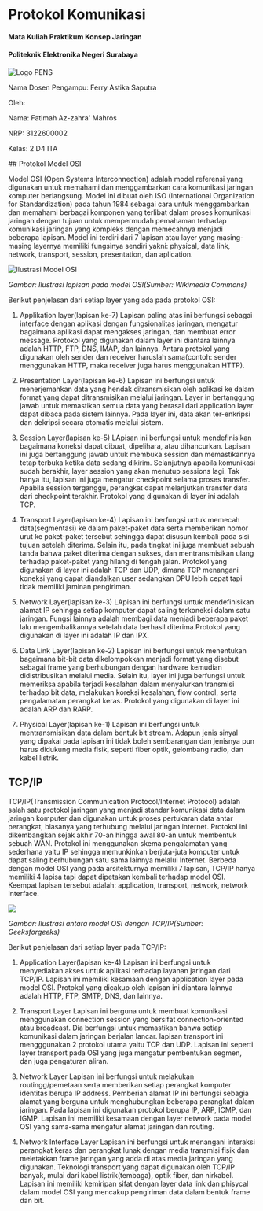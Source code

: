 # Protokol Komunikasi
<h4>Mata Kuliah Praktikum Konsep Jaringan</h4>
<h4>Politeknik Elektronika Negeri Surabaya</h4>

![Logo PENS](https://upload.wikimedia.org/wikipedia/id/4/44/Logo_PENS.png)
<p>Nama Dosen Pengampu: Ferry Astika Saputra</p>
<p>Oleh:</p>
<p>Nama:   Fatimah Az-zahra' Mahros</p>
<p>NRP:    3122600002</p>
<p>Kelas:  2 D4 ITA</p>
## Protokol Model OSI
<p>Model OSI (Open Systems Interconnection) adalah model referensi yang digunakan untuk memahami dan menggambarkan cara komunikasi jaringan komputer berlangsung. Model ini dibuat oleh ISO (International Organization for Standardization) pada tahun 1984 sebagai cara untuk menggambarkan dan memahami berbagai komponen yang terlibat dalam proses komunikasi jaringan dengan tujuan untuk mempermudah pemahaman terhadap komunikasi jaringan yang kompleks dengan memecahnya menjadi beberapa lapisan. Model ini terdiri dari 7 lapisan atau layer yang masing-masing layernya memiliki fungsinya sendiri yakni: physical, data link, network, transport, session, presentation, dan aplication.</p>

![Ilustrasi Model OSI](https://upload.wikimedia.org/wikipedia/commons/thumb/4/47/Osi-model-jb.svg/808px-Osi-model-jb.svg.png?20150501092329)
*<p>Gambar: Ilustrasi lapisan pada model OSI(Sumber: Wikimedia Commons)</p>*

<p>Berikut penjelasan dari setiap layer yang ada pada protokol OSI:</p>

1. Applikation layer(lapisan ke-7)
Lapisan paling atas ini berfungsi sebagai interface dengan aplikasi dengan fungsionalitas jaringan, mengatur bagaimana aplikasi dapat mengakses jaringan, dan membuat error message. Protokol yang digunakan dalam layer ini diantara lainnya adalah HTTP, FTP, DNS, IMAP, dan lainnya. Antara protokol yang digunakan oleh sender dan receiver haruslah sama(contoh: sender menggunakan HTTP, maka receiver juga harus menggunakan HTTP).

2. Presentation Layer(lapisan ke-6)
Lapisan ini berfungsi untuk menerjemahkan data yang hendak ditransmisikan oleh aplikasi ke dalam format yang dapat ditransmisikan melalui jaringan. Layer in bertanggung jawab untuk memastikan semua data yang berasal dari application layer dapat dibaca pada sistem lainnya. Pada layer ini, data akan ter-enkripsi dan dekripsi secara otomatis melalui sistem.

3. Session Layer(lapisan ke-5)
LApisan ini berfungsi untuk mendefinisikan bagaimana koneksi dapat dibuat, dipelihara, atau dihancurkan. Lapisan ini juga bertanggung jawab untuk membuka session dan memastikannya tetap terbuka ketika data sedang dikirim. Selanjutnya apabila komunikasi sudah berakhir, layer session yang akan menutup sessions lagi. Tak hanya itu, lapisan ini juga mengatur checkpoint selama proses transfer. Apabila session terganggu, perangkat dapat melanjutkan transfer data dari checkpoint terakhir. Protokol yang digunakan di layer ini adalah TCP.

4. Transport Layer(lapisan ke-4)
Lapisan ini berfungsi untuk memecah data(segmentasi) ke dalam paket-paket data serta memberikan nomor urut ke paket-paket tersebut sehingga dapat disusun kembali pada sisi tujuan setelah diterima. Selain itu, pada tingkat ini juga membuat sebuah tanda bahwa paket diterima dengan sukses, dan mentransmisikan ulang terhadap paket-paket yang hilang di tengah jalan. Protokol yang digunakan di layer ini adalah TCP dan UDP, dimana TCP menangani koneksi yang dapat diandalkan user sedangkan DPU lebih cepat tapi tidak memiliki jaminan pengiriman.

5. Network Layer(lapisan ke-3)
LApisan ini berfungsi untuk mendefinisikan alamat IP sehingga setiap komputer dapat saling terkoneksi dalam satu jaringan. Fungsi lainnya adalah membagi data menjadi beberapa paket lalu mengembalikannya setelah data berhasil diterima.Protokol yang digunakan di layer ini adalah IP dan IPX.

6. Data Link Layer(lapisan ke-2)
Lapisan ini berfungsi untuk menentukan bagaimana bit-bit data dikelompokkan menjadi format yang disebut sebagai frame yang berhubungan dengan hardware kemudian didistribusikan melalui media. Selain itu, layer ini juga berfungsi untuk memeriksa apabila terjadi kesalahan dalam menyalurkan transmisi terhadap bit data, melakukan koreksi kesalahan, flow control, serta pengalamatan perangkat keras. Protokol yang digunakan di layer ini adalah ARP dan RARP.

7. Physical Layer(lapisan ke-1)
Lapisan ini berfungsi untuk mentransmisikan data dalam bentuk bit stream. Adapun jenis sinyal yang dipakai pada lapisan ini tidak boleh sembarangan dan jenisnya pun harus didukung media fisik, seperti fiber optik, gelombang radio, dan kabel listrik.

## TCP/IP
<p>TCP/IP(Transmission Communication Protocol/Internet Protocol) adalah salah satu protokol jaringan yang menjadi standar komunikasi data dalam jaringan komputer dan digunakan untuk proses pertukaran data antar perangkat, biasanya yang terhubung melalui jaringan internet. Protokol ini dikembangkan sejak akhir 70-an hingga awal 80-an untuk membentuk sebuah WAN. Protokol ini menggunakan skema pengalamatan yang sederhana yaitu IP sehingga memunkinkan berjuta-juta komputer untuk dapat saling berhubungan satu sama lainnya melalui Internet. Berbeda dengan model OSI yang pada arsitekturnya memiliki 7 lapisan, TCP/IP hanya memiliki 4 lapisa tapi dapat dipetakan kembali terhadap model OSI. Keempat lapisan tersebut adalah: application, transport, network, network interface.</p>

![](https://media.geeksforgeeks.org/wp-content/uploads/20230417045622/OSI-vs-TCP-vs-Hybrid-2.webp)
*<p>Gambar: Ilustrasi antara model OSI dengan TCP/IP(Sumber: Geeksforgeeks)</p>*

<p>Berikut penjelasan dari setiap layer pada TCP/IP:</p>

1. Application Layer(lapisan ke-4)
Lapisan ini berfungsi untuk menyediakan akses untuk aplikasi terhadap layanan jaringan dari TCP/IP. Lapisan ini memiliki kesamaan dengan application layer pada model OSI. Protokol yang dicakup oleh lapisan ini diantara lainnya adalah HTTP, FTP, SMTP, DNS, dan lainnya.

2. Transport Layer 
Lapisan ini berguna untuk membuat komunikasi menggunakan connection session yang bersifat connection-oriented  atau broadcast. Dia berfungsi untuk memastikan bahwa setiap komunikasi dalam jaringan berjalan lancar. lapisan transport ini mengggunakan 2 protokol utama yaitu TCP dan UDP. Lapisan ini seperti layer transport pada OSI yang juga mengatur pembentukan segmen, dan juga pengaturan aliran.

3. Network Layer
Lapisan ini berfungsi untuk melakukan routingg/pemetaan serta memberikan setiap perangkat komputer identitas berupa IP address. Pemberian alamat IP ini berfungsi sebagia alamat yang berguna untuk menghubungkan beberapa perangkat dalam jaringan. Pada lapisan ini digunakan protokol berupa IP, ARP, ICMP, dan IGMP. Lapisan ini memiliki kesamaan dengan layer network pada model OSI yang sama-sama mengatur alamat jaringan dan routing.

4. Network Interface Layer
Lapisan ini berfungsi untuk menangani interaksi perangkat keras dan perangkat lunak dengan media transmisi fisik dan meletakkan frame jaringan yang adda di atas media jaringan yang digunakan. Teknologi transport yang dapat digunakan oleh TCP/IP banyak, mulai dari kabel listrik(tembaga), optik fiber, dan nirkabel. Lapisan ini memiliki kemiripan sifat dengan layer data link dan phisycal dalam model OSI yang mencakup pengiriman data dalam bentuk frame dan bit.
